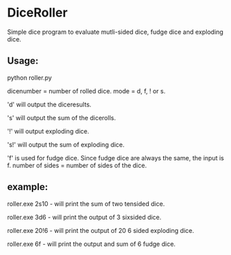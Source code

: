 # DiceRoller

Simple dice program to evaluate mutli-sided dice, fudge dice and exploding dice.

## Usage:

python roller.py

dicenumber = number of rolled dice.
mode = d, f, ! or s.

'd' will output the diceresults.

's' will output the sum of the dicerolls.

'!' will output exploding dice.

's!' will output the sum of exploding dice.

'f' is used for fudge dice. Since fudge dice are always the same, the input is <dicenumber>f.
number of sides = number of sides of the dice.


## example:


roller.exe 2s10 - will print the sum of two tensided dice.
  
roller.exe 3d6  - will print the output of 3 sixsided dice.
  
roller.exe 20!6 - will print the output of 20 6 sided exploding dice.
  
roller.exe 6f   - will print the output and sum of 6 fudge dice.
